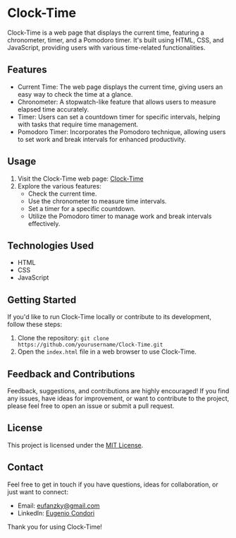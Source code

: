 # Clock-Time

Clock-Time is a web page that displays the current time, featuring a chronometer, timer, and a Pomodoro timer. It's built using HTML, CSS, and JavaScript, providing users with various time-related functionalities.

## Features

- Current Time: The web page displays the current time, giving users an easy way to check the time at a glance.
- Chronometer: A stopwatch-like feature that allows users to measure elapsed time accurately.
- Timer: Users can set a countdown timer for specific intervals, helping with tasks that require time management.
- Pomodoro Timer: Incorporates the Pomodoro technique, allowing users to set work and break intervals for enhanced productivity.

## Usage

1. Visit the Clock-Time web page: [Clock-Time](https://your-website-link-here.com)
2. Explore the various features:
   - Check the current time.
   - Use the chronometer to measure time intervals.
   - Set a timer for a specific countdown.
   - Utilize the Pomodoro timer to manage work and break intervals effectively.

## Technologies Used

- HTML
- CSS
- JavaScript

## Getting Started

If you'd like to run Clock-Time locally or contribute to its development, follow these steps:

1. Clone the repository: `git clone https://github.com/yourusername/Clock-Time.git`
2. Open the `index.html` file in a web browser to use Clock-Time.

## Feedback and Contributions

Feedback, suggestions, and contributions are highly encouraged! If you find any issues, have ideas for improvement, or want to contribute to the project, please feel free to open an issue or submit a pull request.

## License

This project is licensed under the [MIT License](LICENSE).

## Contact

Feel free to get in touch if you have questions, ideas for collaboration, or just want to connect:

- Email: eufanzky@gmail.com
- LinkedIn: [Eugenio Condori](https://www.linkedin.com/in/eugenio-condori/)

Thank you for using Clock-Time!
